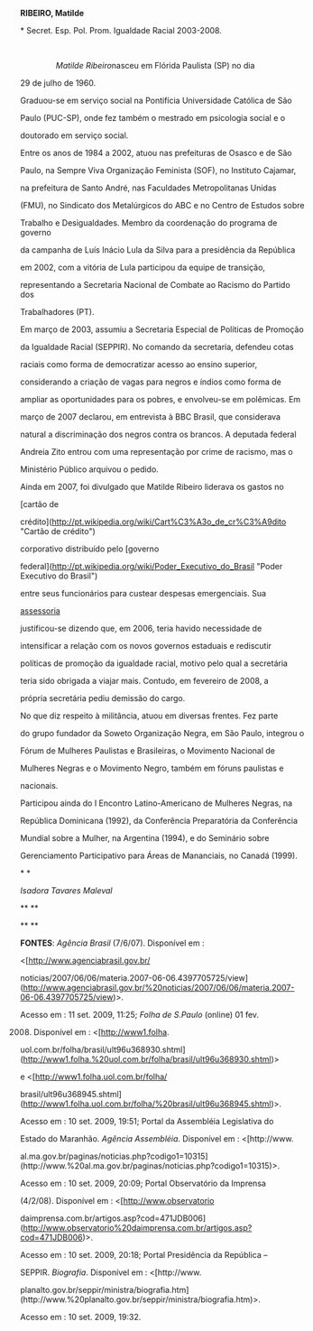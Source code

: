 **RIBEIRO, Matilde**



\* Secret. Esp. Pol. Prom. Igualdade Racial 2003-2008.



 



                *Matilde Ribeiro*nasceu em Flórida Paulista (SP) no dia

29 de julho de 1960.



Graduou-se em serviço social na Pontifícia Universidade Católica de São

Paulo (PUC-SP), onde fez também o mestrado em psicologia social e o

doutorado em serviço social.



Entre os anos de 1984 a 2002, atuou nas prefeituras de Osasco e de São

Paulo, na Sempre Viva Organização Feminista (SOF), no Instituto Cajamar,

na prefeitura de Santo André, nas Faculdades Metropolitanas Unidas

(FMU), no Sindicato dos Metalúrgicos do ABC e no Centro de Estudos sobre

Trabalho e Desigualdades. Membro da coordenação do programa de governo

da campanha de Luís Inácio Lula da Silva para a presidência da República

em 2002, com a vitória de Lula participou da equipe de transição,

representando a Secretaria Nacional de Combate ao Racismo do Partido dos

Trabalhadores (PT).



Em março de 2003, assumiu a Secretaria Especial de Políticas de Promoção

da Igualdade Racial (SEPPIR). No comando da secretaria, defendeu cotas

raciais como forma de democratizar acesso ao ensino superior,

considerando a criação de vagas para negros e índios como forma de

ampliar as oportunidades para os pobres, e envolveu-se em polêmicas. Em

março de 2007 declarou, em entrevista à BBC Brasil, que considerava

natural a discriminação dos negros contra os brancos. A deputada federal

Andreia Zito entrou com uma representação por crime de racismo, mas o

Ministério Público arquivou o pedido.



Ainda em 2007, foi divulgado que Matilde Ribeiro liderava os gastos no

[cartão de

crédito](http://pt.wikipedia.org/wiki/Cart%C3%A3o_de_cr%C3%A9dito "Cartão de crédito")

corporativo distribuído pelo [governo

federal](http://pt.wikipedia.org/wiki/Poder_Executivo_do_Brasil "Poder Executivo do Brasil")

entre seus funcionários para custear despesas emergenciais. Sua

[assessoria](http://pt.wikipedia.org/wiki/Assessoria_de_imprensa "Assessoria de imprensa")

justificou-se dizendo que, em 2006, teria havido necessidade de

intensificar a relação com os novos governos estaduais e rediscutir

políticas de promoção da igualdade racial, motivo pelo qual a secretária

teria sido obrigada a viajar mais. Contudo, em fevereiro de 2008, a

própria secretária pediu demissão do cargo.



No que diz respeito à militância, atuou em diversas frentes. Fez parte

do grupo fundador da Soweto Organização Negra, em São Paulo, integrou o

Fórum de Mulheres Paulistas e Brasileiras, o Movimento Nacional de

Mulheres Negras e o Movimento Negro, também em fóruns paulistas e

nacionais.



Participou ainda do I Encontro Latino-Americano de Mulheres Negras, na

República Dominicana (1992), da Conferência Preparatória da Conferência

Mundial sobre a Mulher, na Argentina (1994), e do Seminário sobre

Gerenciamento Participativo para Áreas de Mananciais, no Canadá (1999).



* *



*Isadora Tavares Maleval*



** **



** **



**FONTES**: *Agência Brasil* (7/6/07). Disponível em :

\<[http://www.agenciabrasil.gov.br/

noticias/2007/06/06/materia.2007-06-06.4397705725/view](http://www.agenciabrasil.gov.br/%20noticias/2007/06/06/materia.2007-06-06.4397705725/view)\>.

Acesso em : 11 set. 2009, 11:25; *Folha de S.Paulo* (online) 01 fev.

2008. Disponível em : \<[http://www1.folha.

uol.com.br/folha/brasil/ult96u368930.shtml](http://www1.folha.%20uol.com.br/folha/brasil/ult96u368930.shtml)\>

e \<[http://www1.folha.uol.com.br/folha/

brasil/ult96u368945.shtml](http://www1.folha.uol.com.br/folha/%20brasil/ult96u368945.shtml)\>.

Acesso em : 10 set. 2009, 19:51; Portal da Assembléia Legislativa do

Estado do Maranhão. *Agência Assembléia*. Disponível em : \<[http://www.

al.ma.gov.br/paginas/noticias.php?codigo1=10315](http://www.%20al.ma.gov.br/paginas/noticias.php?codigo1=10315)\>.

Acesso em : 10 set. 2009, 20:09; Portal Observatório da Imprensa

(4/2/08). Disponível em : \<[http://www.observatorio

daimprensa.com.br/artigos.asp?cod=471JDB006](http://www.observatorio%20daimprensa.com.br/artigos.asp?cod=471JDB006)\>.

Acesso em : 10 set. 2009, 20:18; Portal Presidência da República –

SEPPIR. *Biografia*. Disponível em : \<[http://www.

planalto.gov.br/seppir/ministra/biografia.htm](http://www.%20planalto.gov.br/seppir/ministra/biografia.htm)\>.

Acesso em : 10 set. 2009, 19:32.



 



 



 



 



 



 

